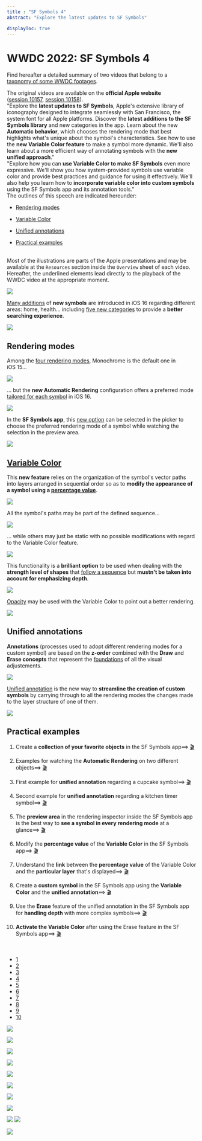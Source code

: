 ```yaml
---
title : "SF Symbols 4"
abstract: "Explore the latest updates to SF Symbols"

displayToc: true
---
```


# WWDC 2022: SF Symbols 4
Find hereafter a detailed summary of two videos that belong to a [taxonomy&nbsp;of&nbsp;some&nbsp;WWDC&nbsp;footages](../../).

The original videos are available on the **official Apple website** ([session&nbsp;10157](https://developer.apple.com/videos/play/wwdc2022/10157/), [session&nbsp;10158](https://developer.apple.com/videos/play/wwdc2022/10158/)).</br>
"Explore the **latest updates to SF Symbols**, Apple's extensive library of iconography designed to integrate seamlessly with San Francisco, the system font for all Apple platforms. Discover the **latest additions to the SF Symbols library** and new categories in the app. Learn about the new **Automatic behavior**, which chooses the rendering mode that best highlights what's unique about the symbol's characteristics. See how to use the **new Variable Color feature** to make a symbol more dynamic. We'll also learn about a more efficient way of annotating symbols with the **new unified approach**."</br>
"Explore how you can **use Variable Color to make SF Symbols** even more expressive. We'll show you how system-provided symbols use variable color and provide best practices and guidance for using it effectively. We'll also help you learn how to **incorporate variable color into custom symbols** using the SF Symbols app and its annotation tools."</br>
The outlines of this speech are indicated hereunder:
- [Rendering&nbsp;modes](#rendering-modes)

- [Variable&nbsp;Color](#variable-color)

- [Unified&nbsp;annotations](#unified-annotations)

- [Practical&nbsp;examples](#practical-examples)

</br>Most of the illustrations are parts of the Apple presentations and may be available at the `Resources` section inside the `Overview` sheet of each video.
</br>Hereafter, the underlined elements lead directly to the playback of the WWDC video at the appropriate moment.

![](../../../../../images/iOSdev/wwdc22-SFSymbols.png)

[Many&nbsp;additions](https://developer.apple.com/videos/play/wwdc2022/10157?time=156) of **new symbols** are introduced in iOS&nbsp;16 regarding different areas: home, health... including [five&nbsp;new&nbsp;categories](https://developer.apple.com/videos/play/wwdc2022/10157?time=209) to provide a **better searching experience**.

![](../../../../../images/iOSdev/wwdc22-SFSymbols-Additions.png)
## Rendering&nbsp;modes
Among the [four&nbsp;rendering&nbsp;modes](https://developer.apple.com/videos/play/wwdc2022/10157?time=242), Monochrome is the default one in iOS&nbsp;15...

![](../../../../../images/iOSdev/wwdc22-SFSymbols-Rendering_1.png)

... but the **new Automatic Rendering** configuration offers a preferred mode [tailored&nbsp;for&nbsp;each&nbsp;symbol](https://developer.apple.com/videos/play/wwdc2022/10157?time=345) in iOS&nbsp;16.

![](../../../../../images/iOSdev/wwdc22-SFSymbols-Rendering_2.png)

In the **SF Symbols app**, this [new&nbsp;option](https://developer.apple.com/videos/play/wwdc2022/10158/?time=108) can be selected in the picker to choose the preferred rendering mode of a symbol while watching the selection in the preview area.

![](../../../../../images/iOSdev/wwdc22-SFSymbols-Rendering_3.png)

## [Variable&nbsp;Color](https://developer.apple.com/videos/play/wwdc2022/10157?time=467)
This **new feature** relies on the organization of the symbol's vector paths into layers arranged in sequential order  so as to **modify the appearance of a symbol using a [percentage&nbsp;value](https://developer.apple.com/videos/play/wwdc2022/10158/?time=203)**.

![](../../../../../images/iOSdev/wwdc22-SFSymbols-Variable_1.png)

All the symbol's paths may be part of the defined sequence...

![](../../../../../images/iOSdev/wwdc22-SFSymbols-Variable_2.png)

... while others may just be static with no possible modifications with regard to the Variable Color feature.

![](../../../../../images/iOSdev/wwdc22-SFSymbols-Variable_3.png)

This functionality is a **brilliant option** to be used when dealing with the **strength level of shapes** that [follow&nbsp;a&nbsp;sequence](https://developer.apple.com/videos/play/wwdc2022/10157?time=582) but **mustn't be taken into account for emphasizing depth**.

![](../../../../../images/iOSdev/wwdc22-SFSymbols-Variable_4.png)

[Opacity](https://developer.apple.com/videos/play/wwdc2022/10157?time=722) may be used with the Variable Color to point out a better rendering.

![](../../../../../images/iOSdev/wwdc22-SFSymbols-Variable_5.png)
## Unified&nbsp;annotations
**Annotations** (processes used to adopt different rendering modes for a custom symbol) are based on the **z-order** combined with the **Draw** and **Erase concepts** that represent the [foundations](https://developer.apple.com/videos/play/wwdc2022/10157/?time=763) of all the visual adjustements.

![](../../../../../images/iOSdev/wwdc22-SFSymbols-Unified_1.png)

[Unified&nbsp;annotation](https://developer.apple.com/videos/play/wwdc2022/10158/?time=466) is the new way to **streamline the creation of custom symbols** by carrying through to all the rendering modes the changes made to the layer structure of one of them.

![](../../../../../images/iOSdev/wwdc22-SFSymbols-Unified_2.png)
</br>
## Practical&nbsp;examples

1. Create a **collection of your favorite objects** in the SF Symbols app⟹&nbsp;<a alt="Click to playback the footage at the appropriate time" href="https://developer.apple.com/videos/play/wwdc2022/10157/?time=229">🎬</a>

2. Examples for watching the **Automatic Rendering** on two different objects⟹&nbsp;<a alt="Click to playback the footage at the appropriate time" href="https://developer.apple.com/videos/play/wwdc2022/10157/?time=370">🎬</a>

3. First example for **unified annotation** regarding a cupcake symbol⟹&nbsp;<a alt="Click to playback the footage at the appropriate time" href="https://developer.apple.com/videos/play/wwdc2022/10157/?time=813">🎬</a>

4. Second example for **unified annotation** regarding a kitchen timer symbol⟹&nbsp;<a alt="Click to playback the footage at the appropriate time" href="https://developer.apple.com/videos/play/wwdc2022/10157/?time=976">🎬</a>

5. The **preview area** in the rendering inspector inside the SF Symbols app is the best way to **see a symbol in every rendering mode** at a glance⟹&nbsp;<a alt="Click to playback the footage at the appropriate time" href="https://developer.apple.com/videos/play/wwdc2022/10158/?time=93">🎬</a>

6. Modify the **percentage value** of the **Variable Color** in the SF Symbols app⟹&nbsp;<a alt="Click to playback the footage at the appropriate time" href="https://developer.apple.com/videos/play/wwdc2022/10158/?time=139">🎬</a>

7. Understand the **link** between the **percentage value** of the Variable Color and the **particular layer** that's displayed⟹&nbsp;<a alt="Click to playback the footage at the appropriate time" href="https://developer.apple.com/videos/play/wwdc2022/10158/?time=217">🎬</a>

8. Create a **custom symbol** in the SF Symbols app using the **Variable Color** and the **unified annotation**⟹&nbsp;<a alt="Click to playback the footage at the appropriate time" href="https://developer.apple.com/videos/play/wwdc2022/10158/?time=522">🎬</a>

9. Use the **Erase** feature of the unified annotation in the SF Symbols app for **handling depth** with more complex symbols⟹&nbsp;<a alt="Click to playback the footage at the appropriate time" href="https://developer.apple.com/videos/play/wwdc2022/10158/?time=716">🎬</a>

10. **Activate the Variable Color** after using the Erase feature in the SF Symbols app⟹&nbsp;<a alt="Click to playback the footage at the appropriate time" href="https://developer.apple.com/videos/play/wwdc2022/10158/?time=781">🎬</a>
</br>
<ul class="nav nav-tabs" role="tablist">
    <li class="nav-item" role="presentation">
        <a class="nav-link active"
           data-bs-toggle="tab" 
           href="#SFSymbolsExamples1"
           id="SFSymbolsExamples1_tab"
           role="tab" 
           aria-selected="true">1</a>
    </li>
    <li class="nav-item" role="presentation">
        <a class="nav-link"
           data-bs-toggle="tab" 
           href="#SFSymbolsExamples2"
           id="SFSymbolsExamples2tab"
           role="tab" 
           aria-selected="false">2</a>
    </li>
    <li class="nav-item" role="presentation">
        <a class="nav-link"
           data-bs-toggle="tab" 
           href="#SFSymbolsExamples3"
           id="SFSymbolsExamples3_tab"
           role="tab" 
           aria-selected="false">3</a>
    </li>
    <li class="nav-item" role="presentation">
        <a class="nav-link"
           data-bs-toggle="tab" 
           href="#SFSymbolsExamples4"
           id="SFSymbolsExamples4_tab"
           role="tab" 
           aria-selected="false">4</a>
    </li>
    <li class="nav-item" role="presentation">
        <a class="nav-link"
           data-bs-toggle="tab" 
           href="#SFSymbolsExamples5"
           id="SFSymbolsExamples5_tab"
           role="tab" 
           aria-selected="false">5</a>
    </li>
    <li class="nav-item" role="presentation">
        <a class="nav-link"
           data-bs-toggle="tab" 
           href="#SFSymbolsExamples6"
           id="SFSymbolsExamples6_tab"
           role="tab" 
           aria-selected="false">6</a>
    </li>
    <li class="nav-item" role="presentation">
        <a class="nav-link"
           data-bs-toggle="tab" 
           href="#SFSymbolsExamples7"
           id="SFSymbolsExamples7_tab"
           role="tab" 
           aria-selected="false">7</a>
    </li>
    <li class="nav-item" role="presentation">
        <a class="nav-link"
           data-bs-toggle="tab" 
           href="#SFSymbolsExamples8"
           id="SFSymbolsExamples8_tab"
           role="tab" 
           aria-selected="false">8</a>
    </li>
    <li class="nav-item" role="presentation">
        <a class="nav-link"
           data-bs-toggle="tab" 
           href="#SFSymbolsExamples9"
           id="SFSymbolsExamples9_tab"
           role="tab" 
           aria-selected="false">9</a>
    </li>
    <li class="nav-item" role="presentation">
        <a class="nav-link"
           data-bs-toggle="tab" 
           href="#SFSymbolsExamples10"
           id="SFSymbolsExamples10_tab"
           role="tab" 
           aria-selected="false">10</a>
    </li>
    </ul>

<div class="tab-content">
<div class="tab-pane show active" id="SFSymbolsExamples1" role="tabpanel">

![](../../../../../images/iOSdev/wwdc22-SFSymbols-Example_1.png)
</div>

<div class="tab-pane" id="SFSymbolsExamples2" role="tabpanel">

![](../../../../../images/iOSdev/wwdc22-SFSymbols-Example_2.png) 
</div>

<div class="tab-pane" id="SFSymbolsExamples3" role="tabpanel">

![](../../../../../images/iOSdev/wwdc22-SFSymbols-Example_3.png) 
</div>

<div class="tab-pane" id="SFSymbolsExamples4" role="tabpanel">

![](../../../../../images/iOSdev/wwdc22-SFSymbols-Example_4.png) 
</div>

<div class="tab-pane" id="SFSymbolsExamples5" role="tabpanel">

![](../../../../../images/iOSdev/wwdc22-SFSymbols-Example_5.png) 
</div>

<div class="tab-pane" id="SFSymbolsExamples6" role="tabpanel">

![](../../../../../images/iOSdev/wwdc22-SFSymbols-Example_6.png) 
</div>

<div class="tab-pane" id="SFSymbolsExamples7" role="tabpanel">

![](../../../../../images/iOSdev/wwdc22-SFSymbols-Example_7.png) 
</div>

<div class="tab-pane" id="SFSymbolsExamples8" role="tabpanel">

![](../../../../../images/iOSdev/wwdc22-SFSymbols-Example_8.png) 
</div>

<div class="tab-pane" id="SFSymbolsExamples9" role="tabpanel">

![](../../../../../images/iOSdev/wwdc22-SFSymbols-Example_9_1.png)
![](../../../../../images/iOSdev/wwdc22-SFSymbols-Example_9_2.png) 
</div>

<div class="tab-pane" id="SFSymbolsExamples10" role="tabpanel">

![](../../../../../images/iOSdev/wwdc22-SFSymbols-Example_10.png) 
</div>
</div>
